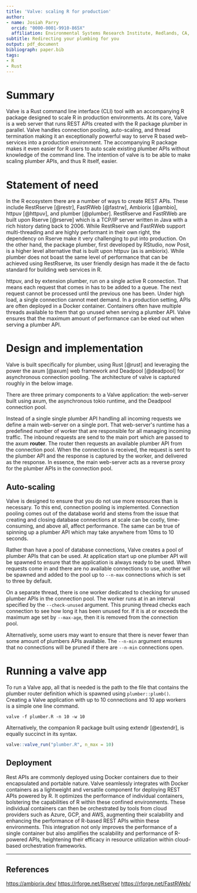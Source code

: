 ```yaml
---
title: 'Valve: scaling R for production'
author:
- name: Josiah Parry
  orcid: "0000-0001-9910-865X"
  affiliation: Environmental Systems Research Institute, Redlands, CA, USA
subtitle: Redirecting your plumbing for you
output: pdf_document
bibliograph: paper.bib
tags:
- R
- Rust
---
```


# Summary

Valve is a Rust command line interface (CLI) tool with an accompanying R package designed to scale R in production environments. At its core, Valve is a web server that runs REST APIs created with the R package plumber in parallel. Valve handles connection pooling, auto-scaling, and thread termination making it an exceptionally powerful way to serve R based web-services into a production environment. The accompanying R package makes it even easier for R users to auto scale existing plumber APIs without knowledge of the command line. The intention of valve is to be able to make scaling plumber APIs, and thus R itself, easier.

# Statement of need

In the R ecosystem there are a number of ways to create REST APIs. These include RestRserve [@restr], FastRWeb [@fastrw], Ambiorix [@ambio], httpuv [@httpuv], and plumber [@plumber]. RestRserve and FastRWeb are built upon Rserve [@rserve] which is a TCP/IP server written in Java with a rich history dating back to 2006. While RestRserve and FastRWeb support multi-threading and are highly performant in their own right, the dependency on Rserve make it very challenging to put into production. On the other hand, the package plumber, first developed by RStudio, now Posit, is a higher level alternative that is built upon httpuv (as is ambiorix). While plumber does not boast the same level of performance that can be achieved using RestRserve, its user friendly design has made it the de facto standard for building web services in R.

httpuv, and by extension plumber, run on a single active R connection. That means each request that comes in has to be added to a queue. The next request cannot be processed until the previous one has been. Under high load, a single connection cannot meet demand. In a production setting, APIs are often deployed in a Docker container. Containers often have multiple threads available to them that go unused when serving a plumber API. Valve ensures that the maximum amount of performance can be eked out when serving a plumber API. 

# Design and implementation

Valve is built specifically for plumber, using Rust [@rust] and leveraging the power the axum [@axum] web framework and Deadpool [@deadpool] for asynchronous connection pooling. The architecture of valve is captured roughly in the below image.

There are three primary components to a Valve application: the web-server built using axum, the asynchronous tokio runtime, and the Deadpool connection pool.

Instead of a single single plumber API handling all incoming requests we define a main web-server on a single port. That web-server's runtime has a predefined number of worker that are responsible for all managing incoming traffic. The inbound requests are send to the main port which are passed to the axum **router**. The router then requests an available plumber API from the connection pool. When the connection is received, the request is sent to the plumber API and the response is captured by the worker, and delivered as the response. In essence, the main web-server acts as a reverse proxy for the plumber APIs in the connection pool.

## Auto-scaling 

Valve is designed to ensure that you do not use more resources than is necessary. To this end, connection pooling is implemented. Connection pooling comes out of the database world and stems from the issue that creating and closing database connections at scale can be costly, time-consuming, and above all, affect performance. The same can be true of spinning up a plumber API which may take anywhere from 10ms to 10 seconds. 

Rather than have a pool of database connections, Valve creates a pool of plumber APIs that can be used. At application start up one plumber API will be spawned to ensure that the application is always ready to be used. When requests come in and there are no available connections to use, another will be spawned and added to the pool up to `--n-max` connections which is set to three by default. 

On a separate thread, there is one worker dedicated to checking for unused plumber APIs in the connection pool. The worker runs at in an interval specified by the `--check-unused` argument. This pruning thread checks each connection to see how long it has been unused for. If it is at or exceeds the maximum age set by `--max-age`, then it is removed from the connection pool.

Alternatively, some users may want to ensure that there is never fewer than some amount of plumbers APIs available. The `--n-min` argument ensures that no connections will be pruned if there are `--n-min` connections open. 


# Running a valve app

To run a Valve app, all that is needed is the path to the file that contains the plumber router definition which is spawned using `plumber::plumb()`. Creating a Valve application with up to 10 connections and 10 app workers is a simple one line command.

```shell
valve -f plumber.R -n 10 -w 10
```

Alternatively, the companion R package built using extendr [@extendr], is equally succinct in its syntax. 

```r
valve::valve_run("plumber.R", n_max = 10)
```

## Deployment 


Rest APIs are commonly deployed using Docker containers due to their encapsulated and portable nature.
Valve seamlessly integrates with Docker containers as a lightweight and versatile component for deploying REST APIs powered by R. It optimizes the performance of individual containers, bolstering the capabilities of R within these confined environments. These individual containers can then be orchestrated by tools from cloud providers such as Azure, GCP, and AWS, augmenting their scalability and enhancing the performance of R-based REST APIs within these environments. This integration not only improves the performance of a single container but also amplifies the scalability and performance of R-powered APIs, heightening their efficacy in resource utilization within cloud-based orchestration frameworks.

------ 

## References 

https://ambiorix.dev/
https://rforge.net/Rserve/
https://rforge.net/FastRWeb/
